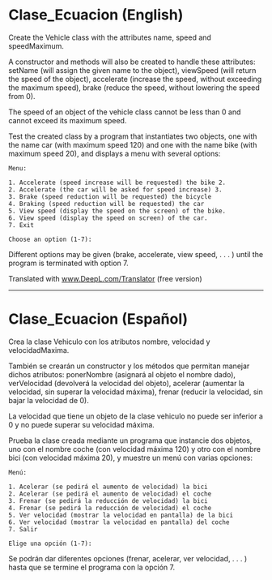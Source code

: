 # Clase_Ecuacion (English)

Create the Vehicle class with the attributes name, speed and speedMaximum.

A constructor and methods will also be created to handle these attributes: setName (will assign the given name to the object), viewSpeed (will return the speed of the object), accelerate (increase the speed, without exceeding the maximum speed), brake (reduce the speed, without lowering the speed from 0).

The speed of an object of the vehicle class cannot be less than 0 and cannot exceed its maximum speed.

Test the created class by a program that instantiates two objects, one with the name car (with maximum speed 120) and one with the name bike (with maximum speed 20), and displays a menu with several options:

    Menu:

    1. Accelerate (speed increase will be requested) the bike 2.
    2. Accelerate (the car will be asked for speed increase) 3.
    3. Brake (speed reduction will be requested) the bicycle
    4. Braking (speed reduction will be requested) the car
    5. View speed (display the speed on the screen) of the bike.
    6. View speed (display the speed on screen) of the car.
    7. Exit

    Choose an option (1-7):

Different options may be given (brake, accelerate, view speed, . . . ) until the program is terminated with option 7.

Translated with www.DeepL.com/Translator (free version)

-----------------------------------------------------------------------------------------------------------------------------------------------------------------

# Clase_Ecuacion (Español)

Crea la clase Vehiculo con los atributos nombre, velocidad y velocidadMaxima.

También se crearán un constructor y los métodos que permitan manejar dichos atributos: ponerNombre (asignará al objeto el nombre dado), verVelocidad (devolverá la velocidad del objeto), acelerar (aumentar la velocidad, sin superar la velocidad máxima), frenar (reducir la velocidad, sin bajar la velocidad de 0).

La velocidad que tiene un objeto de la clase vehiculo no puede ser inferior a 0 y no puede superar su velocidad máxima.

Prueba la clase creada mediante un programa que instancie dos objetos, uno con el nombre coche (con velocidad máxima 120) y otro con el nombre bici (con velocidad máxima 20), y muestre un menú con varias opciones:

    Menú:

    1. Acelerar (se pedirá el aumento de velocidad) la bici
    2. Acelerar (se pedirá el aumento de velocidad) el coche
    3. Frenar (se pedirá la reducción de velocidad) la bici
    4. Frenar (se pedirá la reducción de velocidad) el coche
    5. Ver velocidad (mostrar la velocidad en pantalla) de la bici
    6. Ver velocidad (mostrar la velocidad en pantalla) del coche
    7. Salir

    Elige una opción (1-7):

Se podrán dar diferentes opciones (frenar, acelerar, ver velocidad, . . . ) hasta que se termine el programa con la opción 7.
